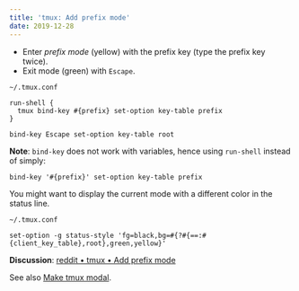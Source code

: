 ```yaml
---
title: 'tmux: Add prefix mode'
date: 2019-12-28
---
```


- Enter _prefix mode_ (yellow) with the prefix key (type the prefix key twice).
- Exit mode (green) with `Escape`.

`~/.tmux.conf`

```
run-shell {
  tmux bind-key #{prefix} set-option key-table prefix
}

bind-key Escape set-option key-table root
```

**Note**: `bind-key` does not work with variables, hence using `run-shell` instead of simply:

```
bind-key '#{prefix}' set-option key-table prefix
```

You might want to display the current mode with a different color in the status line.

`~/.tmux.conf`

```
set-option -g status-style 'fg=black,bg=#{?#{==:#{client_key_table},root},green,yellow}'
```

**Discussion**: [reddit • tmux • Add prefix mode]

[reddit • tmux • Add prefix mode]: https://reddit.com/r/tmux/comments/ehkjp5/add_prefix_mode/

See also [Make tmux modal].

[Make tmux modal]: ../make-tmux-modal/
